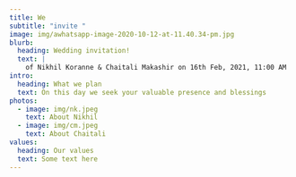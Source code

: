 ```yaml
---
title: We
subtitle: "invite "
image: img/awhatsapp-image-2020-10-12-at-11.40.34-pm.jpg
blurb:
  heading: Wedding invitation!
  text: |
    of Nikhil Koranne & Chaitali Makashir on 16th Feb, 2021, 11:00 AM
intro:
  heading: What we plan
  text: On this day we seek your valuable presence and blessings
photos:
  - image: img/nk.jpeg
    text: About Nikhil
  - image: img/cm.jpeg
    text: About Chaitali
values:
  heading: Our values
  text: Some text here
---
```

